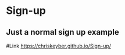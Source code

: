 # Sign-up
Just a normal sign up example
--------------------------------
#Link
https://chriskeyber.github.io/Sign-up/
